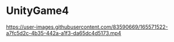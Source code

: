 # UnityGame4



https://user-images.githubusercontent.com/83590669/165571522-a7fc5d2c-4b35-442a-a1f3-da65dc4d5173.mp4

